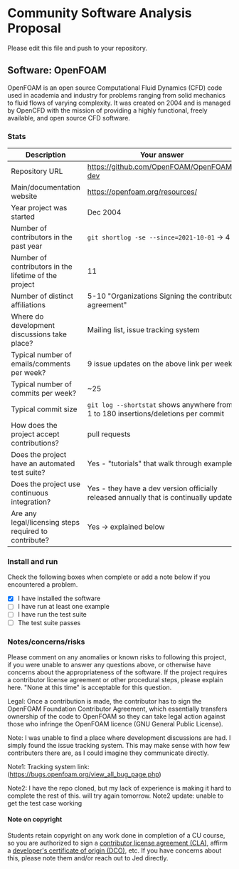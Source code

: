 # Community Software Analysis Proposal
Please edit this file and push to your repository.

## Software: OpenFOAM

OpenFOAM is an open source Computational Fluid Dynamics (CFD) code used in academia and industry for problems ranging from solid mechanics to fluid flows of varying complexity. It was created on 2004 and is managed by OpenCFD with the mission of providing a highly functional, freely available, and open source CFD software.

### Stats

| Description | Your answer |
|---------|-----------|
| Repository URL |  https://github.com/OpenFOAM/OpenFOAM-dev  |
| Main/documentation website |  https://openfoam.org/resources/  |
| Year project was started |  Dec 2004 |
| Number of contributors in the past year | `git shortlog -se --since=2021-10-01` -> 4 |
| Number of contributors in the lifetime of the project | 11 |
| Number of distinct affiliations | 5-10 "Organizations Signing the contributor agreement" |
| Where do development discussions take place? | Mailing list, issue tracking system  |
| Typical number of emails/comments per week? |  9 issue updates on the above link per week |
| Typical number of commits per week? | ~25 |
| Typical commit size | `git log --shortstat` shows anywhere from 1 to 180 insertions/deletions per commit |
| How does the project accept contributions? | pull requests  |
| Does the project have an automated test suite? | Yes - "tutorials" that walk through examples |
| Does the project use continuous integration? | Yes - they have a dev version officially released annually that is continually updated |
| Are any legal/licensing steps required to contribute? | Yes -> explained below |

### Install and run

Check the following boxes when complete or add a note below if you
encountered a problem.

- [x] I have installed the software
- [ ] I have run at least one example
- [ ] I have run the test suite
- [ ] The test suite passes

### Notes/concerns/risks

Please comment on any anomalies or known risks to following this
project, if you were unable to answer any questions above, or
otherwise have concerns about the appropriateness of the software.  If
the project requires a contributor license agreement or other
procedural steps, please explain here.  "None at this time" is
acceptable for this question.

Legal: Once a contribution is made, the contributor has to sign the OpenFOAM Foundation Contributor Agreement, which essentially transfers ownership of the code to OpenFOAM so they can take legal action against those who infringe the OpenFOAM licence (GNU General Public License).

Note: I was unable to find a place where development discussions are had. I simply found the issue tracking system. This may make sense with how few contributers there are, as I could imagine they communicate directly.

Note1: Tracking system link: (https://bugs.openfoam.org/view_all_bug_page.php) 

Note2: I have the repo cloned, but my lack of experience is making it hard to complete the rest of this. will try again tomorrow.
Note2 update: unable to get the test case working

#### Note on copyright
Students retain copyright on any work done in completion of a CU
course, so you are authorized to sign a [contributor license
agreement (CLA)](https://en.wikipedia.org/wiki/Contributor_License_Agreement),
affirm a [developer's certificate of
origin (DCO)](https://en.wikipedia.org/wiki/Developer_Certificate_of_Origin),
etc.  If you have concerns about this, please note them and/or reach
out to Jed directly.
